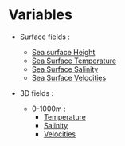 # Variables

  - Surface fields :
    - [Sea surface Height](SSH.md)
    - [Sea Surface Temperature](SST.md)
    - [Sea Surface Salinity](SSS.md)
    - [Sea Surface Velocities](SSUV.md)
    
  - 3D fields :
    - 0-1000m :
      - [Temperature](TEMP-0-1000m.md)
      - [Salinity](SAL-0-1000m.md)
      - [Velocities](UVW-1000m.md)

